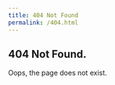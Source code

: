 ```yaml
---
title: 404 Not Found
permalink: /404.html
---
```


## 404 Not Found.

Oops, the page does not exist.
